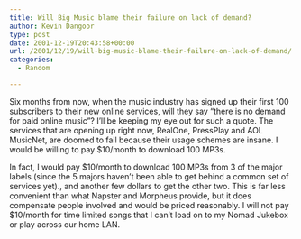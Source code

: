 ```yaml
---
title: Will Big Music blame their failure on lack of demand?
author: Kevin Dangoor
type: post
date: 2001-12-19T20:43:58+00:00
url: /2001/12/19/will-big-music-blame-their-failure-on-lack-of-demand/
categories:
  - Random

---
```

Six months from now, when the music industry has signed up their first 100 subscribers to their new online services, will they say &#8220;there is no demand for paid online music&#8221;? I&#8217;ll be keeping my eye out for such a quote. The services that are opening up right now, RealOne, PressPlay and AOL MusicNet, are doomed to fail because their usage schemes are insane. I would be willing to pay $10/month to download 100 MP3s.
  
<!--more-->


  
In fact, I would pay $10/month to download 100 MP3s from 3 of the major labels (since the 5 majors haven&#8217;t been able to get behind a common set of services yet)., and another few dollars to get the other two. This is far less convenient than what Napster and Morpheus provide, but it does compensate people involved and would be priced reasonably. I will not pay $10/month for time limited songs that I can&#8217;t load on to my Nomad Jukebox or play across our home LAN.